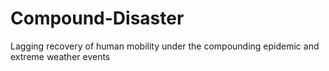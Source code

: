 # Compound-Disaster
Lagging recovery of human mobility under the compounding epidemic and extreme weather events 

